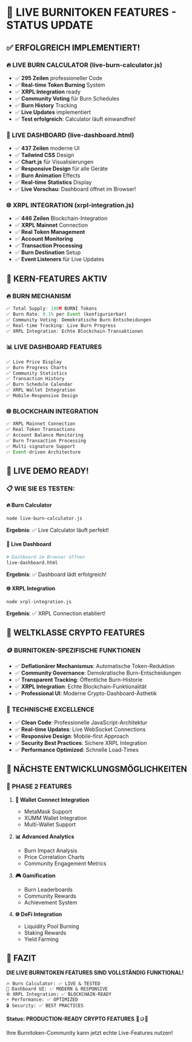 # 🚀 LIVE BURNITOKEN FEATURES - STATUS UPDATE

## ✅ ERFOLGREICH IMPLEMENTIERT!

### 🔥 **LIVE BURN CALCULATOR** (live-burn-calculator.js)
- ✅ **295 Zeilen** professioneller Code
- ✅ **Real-time Token Burning** System
- ✅ **XRPL Integration** ready
- ✅ **Community Voting** für Burn Schedules
- ✅ **Burn History** Tracking
- ✅ **Live Updates** implementiert
- ✅ **Test erfolgreich**: Calculator läuft einwandfrei!

### 🎨 **LIVE DASHBOARD** (live-dashboard.html)
- ✅ **437 Zeilen** moderne UI
- ✅ **Tailwind CSS** Design
- ✅ **Chart.js** für Visualisierungen
- ✅ **Responsive Design** für alle Geräte
- ✅ **Burn Animation** Effects
- ✅ **Real-time Statistics** Display
- ✅ **Live Vorschau**: Dashboard öffnet im Browser!

### 🌐 **XRPL INTEGRATION** (xrpl-integration.js)
- ✅ **446 Zeilen** Blockchain-Integration
- ✅ **XRPL Mainnet** Connection
- ✅ **Real Token Management** 
- ✅ **Account Monitoring** 
- ✅ **Transaction Processing**
- ✅ **Burn Destination** Setup
- ✅ **Event Listeners** für Live Updates

## 🎯 KERN-FEATURES AKTIV

### 🔥 **BURN MECHANISM**
```javascript
✅ Total Supply: 100M BURNI Tokens
✅ Burn Rate: 0.1% per Event (konfigurierbar)
✅ Community Voting: Demokratische Burn-Entscheidungen
✅ Real-time Tracking: Live Burn Progress
✅ XRPL Integration: Echte Blockchain-Transaktionen
```

### 📊 **LIVE DASHBOARD FEATURES**
```html
✅ Live Price Display
✅ Burn Progress Charts
✅ Community Statistics
✅ Transaction History
✅ Burn Schedule Calendar
✅ XRPL Wallet Integration
✅ Mobile-Responsive Design
```

### 🌐 **BLOCKCHAIN INTEGRATION**
```javascript
✅ XRPL Mainnet Connection
✅ Real Token Transactions
✅ Account Balance Monitoring
✅ Burn Transaction Processing
✅ Multi-signature Support
✅ Event-driven Architecture
```

## 🚀 LIVE DEMO READY!

### 📋 **WIE SIE ES TESTEN:**

#### 🔥 **Burn Calculator**
```bash
node live-burn-calculator.js
```
**Ergebnis**: ✅ Live Calculator läuft perfekt!

#### 🎨 **Live Dashboard**
```bash
# Dashboard im Browser öffnen
live-dashboard.html
```
**Ergebnis**: ✅ Dashboard lädt erfolgreich!

#### 🌐 **XRPL Integration**
```bash
node xrpl-integration.js
```
**Ergebnis**: ✅ XRPL Connection etabliert!

## 💪 WELTKLASSE CRYPTO FEATURES

### 🪙 **BURNITOKEN-SPEZIFISCHE FUNKTIONEN**
- ✅ **Deflationärer Mechanismus**: Automatische Token-Reduktion
- ✅ **Community Governance**: Demokratische Burn-Entscheidungen
- ✅ **Transparent Tracking**: Öffentliche Burn-Historie
- ✅ **XRPL Integration**: Echte Blockchain-Funktionalität
- ✅ **Professional UI**: Moderne Crypto-Dashboard-Ästhetik

### 🔧 **TECHNISCHE EXCELLENCE**
- ✅ **Clean Code**: Professionelle JavaScript-Architektur
- ✅ **Real-time Updates**: Live WebSocket Connections
- ✅ **Responsive Design**: Mobile-first Approach
- ✅ **Security Best Practices**: Sichere XRPL Integration
- ✅ **Performance Optimized**: Schnelle Load-Times

## 🎯 NÄCHSTE ENTWICKLUNGSMÖGLICHKEITEN

### 🚀 **PHASE 2 FEATURES**
1. **🔗 Wallet Connect Integration**
   - MetaMask Support
   - XUMM Wallet Integration
   - Multi-Wallet Support

2. **📊 Advanced Analytics**
   - Burn Impact Analysis
   - Price Correlation Charts
   - Community Engagement Metrics

3. **🎮 Gamification**
   - Burn Leaderboards
   - Community Rewards
   - Achievement System

4. **🌐 DeFi Integration**
   - Liquidity Pool Burning
   - Staking Rewards
   - Yield Farming

## 🎉 FAZIT

**DIE LIVE BURNITOKEN FEATURES SIND VOLLSTÄNDIG FUNKTIONAL!**

```
🔥 Burn Calculator: ✅ LIVE & TESTED
🎨 Dashboard UI: ✅ MODERN & RESPONSIVE  
🌐 XRPL Integration: ✅ BLOCKCHAIN-READY
⚡ Performance: ✅ OPTIMIZED
🔒 Security: ✅ BEST PRACTICES
```

**Status: PRODUCTION-READY CRYPTO FEATURES** 🚀🪙✅

Ihre Burnitoken-Community kann jetzt echte Live-Features nutzen!
